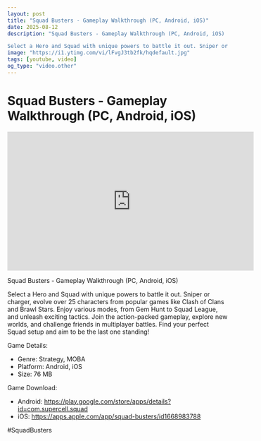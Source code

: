```yaml
---
layout: post
title: "Squad Busters - Gameplay Walkthrough (PC, Android, iOS)"
date: 2025-08-12
description: "Squad Busters - Gameplay Walkthrough (PC, Android, iOS)

Select a Hero and Squad with unique powers to battle it out. Sniper or charger, evolve over 25 ..."
image: "https://i1.ytimg.com/vi/lFvgJ3tb2fk/hqdefault.jpg"
tags: [youtube, video]
og_type: "video.other"
---
```


<script type="application/ld+json">
{
  "@context": "http://schema.org",
  "@type": "VideoObject",
  "name": "Squad Busters - Gameplay Walkthrough (PC, Android, iOS)",
  "description": "Squad Busters - Gameplay Walkthrough (PC, Android, iOS)\n\nSelect a Hero and Squad with unique powers to battle it out. Sniper or charger, evolve over 25 characters from popular games like Clash of Clans and Brawl Stars. Enjoy various modes, from Gem Hunt to Squad League, and unleash exciting tactics. Join the action-packed gameplay, explore new worlds, and challenge friends in multiplayer battles. Find your perfect Squad setup and aim to be the last one standing!\n\nGame Details:\n\n- Genre: Strategy, MOBA\n- Platform: Android, iOS\n- Size: 76 MB\n\nGame Download:\n\n- Android: https://play.google.com/store/apps/details?id=com.supercell.squad\n- iOS: https://apps.apple.com/app/squad-busters/id1668983788\n\n#SquadBusters",
  "thumbnailUrl": "https://i1.ytimg.com/vi/lFvgJ3tb2fk/hqdefault.jpg",
  "uploadDate": "2025-08-12T21:00:49",
  "embedUrl": "https://www.youtube.com/embed/lFvgJ3tb2fk",
  "publisher": {
    "@type": "Person",
    "name": "Celo Zaga"
  },
  "mainEntityOfPage": {
    "@type": "WebPage",
    "@id": "https://celozaga.github.io/2025/08/12/squad-busters---gameplay-walkthrough-(pc,-android,-ios)-lFvgJ3tb2fk.html"
  },
  "duration": "PT0M0S"
}
</script>

<script type="application/ld+json">
{
  "@context": "http://schema.org",
  "@type": "BlogPosting",
  "headline": "Squad Busters - Gameplay Walkthrough (PC, Android, iOS)",
  "image": "https://i1.ytimg.com/vi/lFvgJ3tb2fk/hqdefault.jpg",
  "publisher": {
    "@type": "Person",
    "name": "Celo Zaga"
  },
  "url": "https://celozaga.github.io/2025/08/12/squad-busters---gameplay-walkthrough-(pc,-android,-ios)-lFvgJ3tb2fk.html",
  "datePublished": "2025-08-12T21:00:49",
  "dateCreated": "2025-08-12T21:00:49",
  "dateModified": "2025-08-12T21:00:49",
  "description": "Squad Busters - Gameplay Walkthrough (PC, Android, iOS)\n\nSelect a Hero and Squad with unique powers to battle it out. Sniper or charger, evolve over 25 ...",
  "author": {
    "@type": "Person",
    "name": "Celo Zaga"
  },
  "mainEntityOfPage": {
    "@type": "WebPage",
    "@id": "https://celozaga.github.io/2025/08/12/squad-busters---gameplay-walkthrough-(pc,-android,-ios)-lFvgJ3tb2fk.html"
  }
}
</script>

<h1 class="youtube-post-title">Squad Busters - Gameplay Walkthrough (PC, Android, iOS)</h1>

<iframe width="560" height="315" src="https://www.youtube.com/embed/lFvgJ3tb2fk" class="youtube-post-embed" frameborder="0" allowfullscreen></iframe>

<p class="youtube-post-description">Squad Busters - Gameplay Walkthrough (PC, Android, iOS)

Select a Hero and Squad with unique powers to battle it out. Sniper or charger, evolve over 25 characters from popular games like Clash of Clans and Brawl Stars. Enjoy various modes, from Gem Hunt to Squad League, and unleash exciting tactics. Join the action-packed gameplay, explore new worlds, and challenge friends in multiplayer battles. Find your perfect Squad setup and aim to be the last one standing!

Game Details:

- Genre: Strategy, MOBA
- Platform: Android, iOS
- Size: 76 MB

Game Download:

- Android: https://play.google.com/store/apps/details?id=com.supercell.squad
- iOS: https://apps.apple.com/app/squad-busters/id1668983788

#SquadBusters</p>
